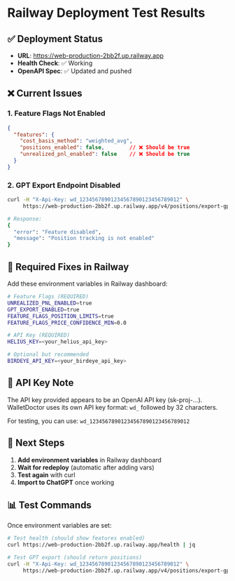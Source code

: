 # Railway Deployment Test Results

## ✅ Deployment Status
- **URL**: https://web-production-2bb2f.up.railway.app
- **Health Check**: ✅ Working
- **OpenAPI Spec**: ✅ Updated and pushed

## ❌ Current Issues

### 1. Feature Flags Not Enabled
```json
{
  "features": {
    "cost_basis_method": "weighted_avg",
    "positions_enabled": false,        // ❌ Should be true
    "unrealized_pnl_enabled": false    // ❌ Should be true
  }
}
```

### 2. GPT Export Endpoint Disabled
```bash
curl -H "X-Api-Key: wd_12345678901234567890123456789012" \
     https://web-production-2bb2f.up.railway.app/v4/positions/export-gpt/3JoVBiQEA2QKsq7TzW5ez5jVRtbbYgTNijoZzp5qgkr2

# Response:
{
  "error": "Feature disabled",
  "message": "Position tracking is not enabled"
}
```

## 🔧 Required Fixes in Railway

Add these environment variables in Railway dashboard:

```bash
# Feature Flags (REQUIRED)
UNREALIZED_PNL_ENABLED=true
GPT_EXPORT_ENABLED=true
FEATURE_FLAGS_POSITION_LIMITS=true
FEATURE_FLAGS_PRICE_CONFIDENCE_MIN=0.0

# API Key (REQUIRED)
HELIUS_KEY=<your_helius_api_key>

# Optional but recommended
BIRDEYE_API_KEY=<your_birdeye_api_key>
```

## 📝 API Key Note

The API key provided appears to be an OpenAI API key (sk-proj-...). 
WalletDoctor uses its own API key format: `wd_` followed by 32 characters.

For testing, you can use: `wd_12345678901234567890123456789012`

## 🚀 Next Steps

1. **Add environment variables** in Railway dashboard
2. **Wait for redeploy** (automatic after adding vars)
3. **Test again** with curl
4. **Import to ChatGPT** once working

## 📊 Test Commands

Once environment variables are set:

```bash
# Test health (should show features enabled)
curl https://web-production-2bb2f.up.railway.app/health | jq

# Test GPT export (should return positions)
curl -H "X-Api-Key: wd_12345678901234567890123456789012" \
     https://web-production-2bb2f.up.railway.app/v4/positions/export-gpt/3JoVBiQEA2QKsq7TzW5ez5jVRtbbYgTNijoZzp5qgkr2 | jq
``` 